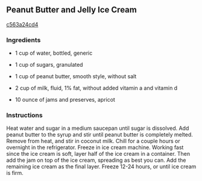 ## Peanut Butter and Jelly Ice Cream

[c563a24cd4](http://www.food.com/recipe/peanut-butter-and-jelly-ice-cream-430348)

### Ingredients

 - 1 cup of water, bottled, generic

 - 1 cup of sugars, granulated

 - 1 cup of peanut butter, smooth style, without salt

 - 2 cup of milk, fluid, 1% fat, without added vitamin a and vitamin d

 - 10 ounce of jams and preserves, apricot

### Instructions

Heat water and sugar in a medium saucepan until sugar is dissolved. Add peanut butter to the syrup and stir until peanut butter is completely melted. Remove from heat, and stir in coconut milk. Chill for a couple hours or overnight in the refrigerator. Freeze in ice cream machine. Working fast since the ice cream is soft, layer half of the ice cream in a container. Then add the jam on top of the ice cream, spreading as best you can. Add the remaining ice cream as the final layer. Freeze 12-24 hours, or until ice cream is firm.